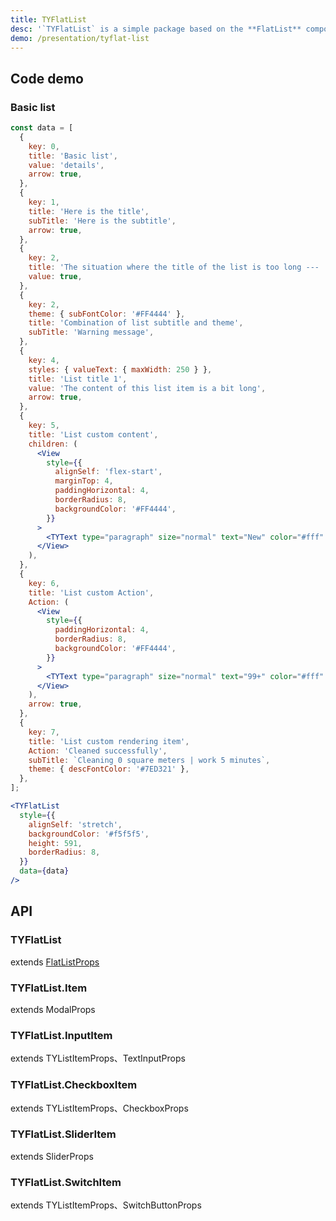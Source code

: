 ```yaml
---
title: TYFlatList
desc: '`TYFlatList` is a simple package based on the **FlatList** component that comes with RN, so this component can reuse all [FlatList attributes](https://facebook.github.io/react-native/docs/flatlist#props).<br/>When you need a list, you only need to pass **data** to customize the corresponding list item, where all the values ​​in data will be passed to the **TYFlatList.Item** component as **props**.<br/>If the list item needs to be customized, just override the **renderItem** for **TYFlatList**. If there are several items in the list item that need to be customized, you can even pass in **renderItem** in the **data** field to customize the list item component.'
demo: /presentation/tyflat-list
---
```


## Code demo

### Basic list

```jsx
const data = [
  {
    key: 0,
    title: 'Basic list',
    value: 'details',
    arrow: true,
  },
  {
    key: 1,
    title: 'Here is the title',
    subTitle: 'Here is the subtitle',
    arrow: true,
  },
  {
    key: 2,
    title: 'The situation where the title of the list is too long --- ',
    value: true,
  },
  {
    key: 2,
    theme: { subFontColor: '#FF4444' },
    title: 'Combination of list subtitle and theme',
    subTitle: 'Warning message',
  },
  {
    key: 4,
    styles: { valueText: { maxWidth: 250 } },
    title: 'List title 1',
    value: 'The content of this list item is a bit long',
    arrow: true,
  },
  {
    key: 5,
    title: 'List custom content',
    children: (
      <View
        style={{
          alignSelf: 'flex-start',
          marginTop: 4,
          paddingHorizontal: 4,
          borderRadius: 8,
          backgroundColor: '#FF4444',
        }}
      >
        <TYText type="paragraph" size="normal" text="New" color="#fff" />
      </View>
    ),
  },
  {
    key: 6,
    title: 'List custom Action',
    Action: (
      <View
        style={{
          paddingHorizontal: 4,
          borderRadius: 8,
          backgroundColor: '#FF4444',
        }}
      >
        <TYText type="paragraph" size="normal" text="99+" color="#fff" />
      </View>
    ),
    arrow: true,
  },
  {
    key: 7,
    title: 'List custom rendering item',
    Action: 'Cleaned successfully',
    subTitle: `Cleaning 0 square meters | work 5 minutes`,
    theme: { descFontColor: '#7ED321' },
  },
];

<TYFlatList
  style={{
    alignSelf: 'stretch',
    backgroundColor: '#f5f5f5',
    height: 591,
    borderRadius: 8,
  }}
  data={data}
/>
```

## API

### TYFlatList

extends [FlatListProps](https://reactnative.dev/docs/flatlist#props)

<API name="TYFlatListProps"></API>

### TYFlatList.Item

extends <HLink to="Modal#api">ModalProps</HLink>

<API name="TYListItemProps"></API>

### TYFlatList.InputItem

extends <HLink to="TYListItem#api">TYListItemProps</HLink>、<HLink to="https://reactnative.dev/docs/textinput#props">TextInputProps</HLink>

<API name="TYSectionInputProps"></API>

### TYFlatList.CheckboxItem

extends <HLink to="TYListItem#api">TYListItemProps</HLink>、<HLink to="Checkbox#api">CheckboxProps</HLink>

### TYFlatList.SliderItem

extends <HLink to="Slider#api">SliderProps</HLink>

<API name="TYSectionSliderProps"></API>

### TYFlatList.SwitchItem

extends <HLink to="TYListItem#api">TYListItemProps</HLink>、<HLink to="SwitchButton#api">SwitchButtonProps</HLink>

